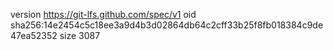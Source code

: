 version https://git-lfs.github.com/spec/v1
oid sha256:14e2454c5c18ee3a9d4b3d02864db64c2cff33b25f8fb018384c9de47ea52352
size 3087
